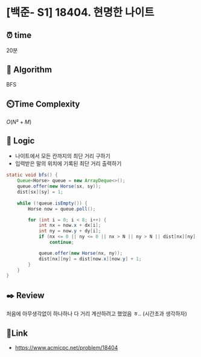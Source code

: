 # [백준- S1] 18404. 현명한 나이트
 
## ⏰  **time**
20분

## :pushpin: **Algorithm**
BFS

## ⏲️**Time Complexity**
$O(N² + M)$

## :round_pushpin: **Logic**
- 나이트에서 모든 칸까지의 최단 거리 구하기
- 입력받은 말의 위치에 기록된 최단 거리 출력하기
```java
static void bfs() {
    Queue<Horse> queue = new ArrayDeque<>();
    queue.offer(new Horse(sx, sy));
    dist[sx][sy] = 1;
    
    while (!queue.isEmpty()) {
        Horse now = queue.poll();

        for (int i = 0; i < 8; i++) {
            int nx = now.x + dx[i];
            int ny = now.y + dy[i];
            if (nx <= 0 || ny <= 0 || nx > N || ny > N || dist[nx][ny] != 0)
                continue;

            queue.offer(new Horse(nx, ny));
            dist[nx][ny] = dist[now.x][now.y] + 1;
        }
    }
}
```

## :black_nib: **Review**
처음에 아무생각없이 하나하나 다 거리 계산하려고 했었음 ㅎ.. (시간초과 생각하자)

## 📡**Link**
- https://www.acmicpc.net/problem/18404
